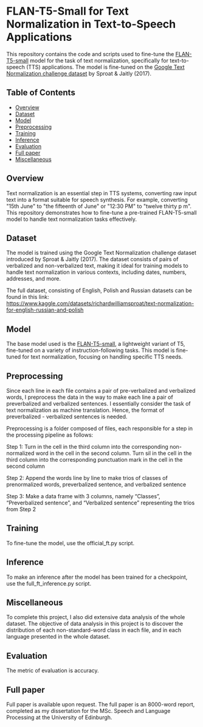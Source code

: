 # FLAN-T5-Small for Text Normalization in Text-to-Speech Applications

This repository contains the code and scripts used to fine-tune the [FLAN-T5-small](https://huggingface.co/google/flan-t5-small) model for the task of text normalization, specifically for text-to-speech (TTS) applications. The model is fine-tuned on the [Google Text Normalization challenge dataset](https://www.aclweb.org/anthology/P17-2032/) by Sproat & Jaitly (2017).

## Table of Contents
- [Overview](#overview)
- [Dataset](#dataset)
- [Model](#model)
- [Preprocessing](#preprocessing)
- [Training](#training)
- [Inference](#inference)
- [Evaluation](#evaluation)
- [Full paper](#full_paper)
- [Miscellaneous](#misc)


## Overview
Text normalization is an essential step in TTS systems, converting raw input text into a format suitable for speech synthesis. For example, converting "15th June" to "the fifteenth of June" or "12:30 PM" to "twelve thirty p m". This repository demonstrates how to fine-tune a pre-trained FLAN-T5-small model to handle text normalization tasks effectively.

## Dataset
The model is trained using the Google Text Normalization challenge dataset introduced by Sproat & Jaitly (2017). The dataset consists of pairs of verbalized and non-verbalized text, making it ideal for training models to handle text normalization in various contexts, including dates, numbers, addresses, and more.

The full dataset, consisting of English, Polish and Russian datasets can be found in this link: https://www.kaggle.com/datasets/richardwilliamsproat/text-normalization-for-english-russian-and-polish

## Model
The base model used is the [FLAN-T5-small](https://huggingface.co/google/flan-t5-small), a lightweight variant of T5, fine-tuned on a variety of instruction-following tasks. This model is fine-tuned for text normalization, focusing on handling specific TTS needs.

## Preprocessing
Since each line in each file contains a pair of pre-verbalized and verbalized words, I preprocess the data in the way to make each line a pair of preverbalized and verbalized sentences. I essentially consider the task of text normalization as machine translation. Hence, the format of preverbalized - verbalized sentences is needed. 

Preprocessing is a folder composed of files, each responsible for a step in the processing pipeline as follows:

Step 1: Turn <self> in the cell in the third column into the corresponding non-normalized word in the cell in the second column. Turn sil in the cell in the third column into the corresponding punctuation mark in the cell in the second column

Step 2: Append the words line by line to make trios of classes of prenormalized words, preverbalized sentence, and verbalized sentence

Step 3: Make a data frame with 3 columns, namely “Classes”, “Preverbalized sentence”, and “Verbalized sentence” representing the trios from Step 2


## Training
To fine-tune the model, use the official_ft.py script.

## Inference
To make an inference after the model has been trained for a checkpoint, use the full_ft_inference.py script.

## Miscellaneous
To complete this project, I also did extensive data analysis of the whole dataset. The objective of data analysis in this project is to discover the distribution of each non-standard-word class in each file, and in each language presented in the whole dataset. 

## Evaluation
The metric of evaluation is accuracy. 

## Full paper
Full paper is available upon request. The full paper is an 8000-word report, completed as my dissertation for the MSc. Speech and Language Processing at the University of Edinburgh. 
